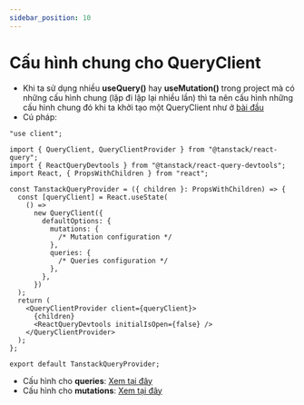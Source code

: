 ```yaml
---
sidebar_position: 10
---
```


# Cấu hình chung cho QueryClient

- Khi ta sử dụng nhiều **useQuery()** hay **useMutation()** trong project mà có những cấu hình chung (lặp đi lặp lại nhiều lần) thì ta nên cấu hình những cấu hình chung đó khi ta khởi tạo một QueryClient như ở [bài đầu](./#cài-đặt)
- Cú pháp:

```tsx
"use client";

import { QueryClient, QueryClientProvider } from "@tanstack/react-query";
import { ReactQueryDevtools } from "@tanstack/react-query-devtools";
import React, { PropsWithChildren } from "react";

const TanstackQueryProvider = ({ children }: PropsWithChildren) => {
  const [queryClient] = React.useState(
    () =>
      new QueryClient({
        defaultOptions: {
          mutations: {
            /* Mutation configuration */
          },
          queries: {
            /* Queries configuration */
          },
        },
      })
  );
  return (
    <QueryClientProvider client={queryClient}>
      {children}
      <ReactQueryDevtools initialIsOpen={false} />
    </QueryClientProvider>
  );
};

export default TanstackQueryProvider;
```

- Cấu hình cho **queries**: [Xem tại đây](./useQuery#cấu-hình-cho-usequery)
- Cấu hình cho **mutations**: [Xem tại đây](./useMutation#cấu-hình-cho-usemutation)
